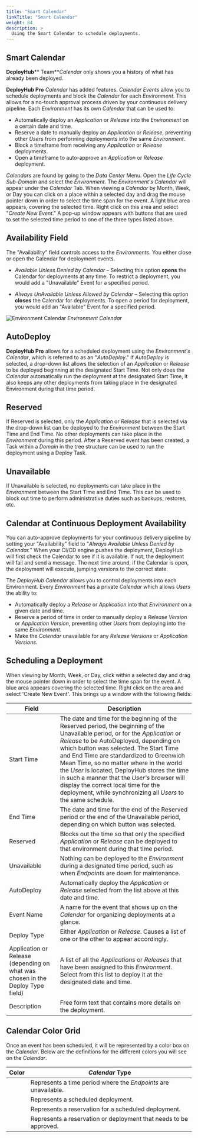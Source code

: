 ```yaml
---
title: "Smart Calendar"
linkTitle: "Smart Calendar"
weight: 84
description: >
  Using the Smart Calendar to schedule deployments.
---
```

## Smart Calendar

**DeployHub**** Team**_Calendar_ only shows you a history of what has already been deployed.

**DeployHub Pro** _Calendar_ has added features. _Calendar Events_ allow you to schedule deployments and block the _Calendar_ for each _Environment_. This allows for a no-touch approval process driven by your continuous delivery pipeline. Each _Environment_ has its own _Calendar_ that can be used to:

- Automatically deploy an _Application_ or _Release_ into the _Environment_ on a certain date and time.
- Reserve a date to manually deploy an _Application_ or _Release_, preventing other _Users_ from performing deployments into the same _Environment_.
- Block a timeframe from receiving any _Application_ or _Release_ deployments.
- Open a timeframe to auto-approve an _Application_ or _Release_ deployment.

_Calendars_ are found by going to the _Data Center_ Menu. Open the _Life Cycle Sub-Domain_ and select the _Environment_. The _Environment&#39;s Calendar_ will appear under the _Calendar_ Tab. When viewing a _Calendar_ by Month, Week, or Day you can click on a place within a selected day and drag the mouse pointer down in order to select the time span for the event. A light blue area appears, covering the selected time. Right click on this area and select "_Create New Event_." A pop-up window appears with buttons that are used to set the selected time period to one of the three types listed above.

## Availability Field

The "Availability" field controls access to the _Environments._ You either close or open the Calendar for deployment events.

- _Available Unless Denied by Calendar –_ Selecting this option **opens** the Calendar for deployments at any time. To restrict a deployment, you would add a "Unavailable" Event for a specified period.

- _Always UnAvailable Unless Allowed by Calendar_ – Selecting this option **closes** the Calendar for deployments. To open a period for deployment, you would add an "Available" Event for a specified period.

![Environment Calendar](RackMultipart20200511-4-1g6tuuf_html_8fec0f2a139617ec.png) _Environment Calendar_

## AutoDeploy

**DeployHub Pro** allows for a scheduled deployment using the _Environment&#39;s Calendar_, which is referred to as an "_AutoDeploy_." If _AutoDeploy_ is selected, a drop-down list allows the selection of an _Application_ or _Release_ to be deployed beginning at the designated Start Time. Not only does the _Calendar_ automatically run the deployment at the designated Start Time, it also keeps any other deployments from taking place in the designated Environment during that time period.

## Reserved

If Reserved is selected, only the _Application_ or _Release_ that is selected via the drop-down list can be deployed to the _Environment_ between the Start Time and End Time. No other deployments can take place in the _Environment_ during this period. After a Reserved event has been created, a Task within a _Domain_ in the tree structure can be used to run the deployment using a Deploy Task.

## Unavailable

If Unavailable is selected, no deployments can take place in the _Environment_ between the Start Time and End Time. This can be used to block out time to perform administrative duties such as backups, restores, etc.

## Calendar at Continuous Deployment Availability

You can auto-approve deployments for your continuous delivery pipeline by setting your "Availability" field to "_Always Available Unless Denied by Calendar._" When your CI/CD engine pushes the deployment, DeployHub will first check the Calendar to see if it is available. If not, the deployment will fail and send a message. The next time around, if the Calendar is open, the deployment will execute, jumping versions to the correct state.

The _DeployHub Calendar_ allows you to control deployments into each Environment. Every _Environment_ has a private _Calendar_ which allows _Users_ the ability to:

- Automatically deploy a _Release_ or _Application_ into that _Environment_ on a given date and time.
- Reserve a period of time in order to manually deploy a _Release Version_ or _Application Version_, preventing other _Users_ from deploying into the same _Environment_.
- Make the _Calendar_ unavailable for any _Release Versions_ or _Application Versions._

## Scheduling a Deployment

When viewing by Month, Week, or Day, click within a selected day and drag the mouse pointer down in order to select the time span for the event. A blue area appears covering the selected time. Right click on the area and select &#39;Create New Event&#39;. This brings up a window with the following fields:

| Field | Description |
| --- | --- |
| Start Time | The date and time for the beginning of the Reserved period, the beginning of the Unavailable period, or for the _Application_ or _Release_ to be AutoDeployed, depending on which button was selected. The Start Time and End Time are standardized to Greenwich Mean Time, so no matter where in the world the _User_ is located, DeployHub stores the time in such a manner that the _User&#39;s_ browser will display the correct local time for the deployment, while synchronizing all _Users_ to the same schedule. |
| End Time | The date and time for the end of the Reserved period or the end of the Unavailable period, depending on which button was selected. |
| Reserved | Blocks out the time so that only the specified _Application_ or _Release_ can be deployed to that environment during that time period. |
| Unavailable | Nothing can be deployed to the _Environment_ during a designated time period, such as when _Endpoints_ are down for maintenance. |
| AutoDeploy | Automatically deploy the _Application_ or _Release_ selected from the list above at this date and time. |
| Event Name | A name for the event that shows up on the _Calendar_ for organizing deployments at a glance. |
| Deploy Type | Either _Application_ or _Release_. Causes a list of one or the other to appear accordingly. |
| Application or Release (depending on what was chosen in the Deploy Type field) | A list of all the _Applications_ or _Releases_ that have been assigned to this _Environment_. Select from this list to deploy it at the designated date and time. |
| Description | Free form text that contains more details on the deployment. |

## Calendar Color Grid

Once an event has been scheduled, it will be represented by a color box on the _Calendar_. Below are the definitions for the different colors you will see on the _Calendar_.

| Color | _Calendar_ Type |
| --- | --- |
|  | Represents a time period where the _Endpoints_ are unavailable. |
|  | Represents a scheduled deployment. |
|  | Represents a reservation for a scheduled deployment. |
|  | Represents a reservation or deployment that needs to be approved. |
